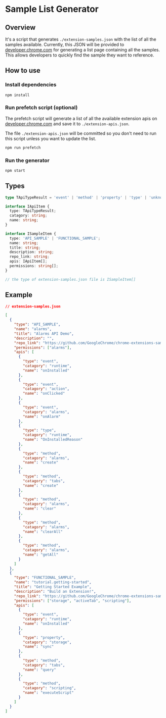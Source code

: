 # Sample List Generator

## Overview

It's a script that generates `./extension-samples.json` with the list of all the samples available. Currently, this JSON will be provided to [developer.chrome.com](https://developer.chrome.com) for generating a list page containing all the samples. This allows developers to quickly find the sample they want to reference.

## How to use

### Install dependencies

```bash
npm install
```

### Run prefetch script (optional)

The prefetch script will generate a list of all the available extension apis on [developer.chrome.com](https://developer.chrome.com/docs/extensions/reference) and save it to `./extension-apis.json`.

The file `./extension-apis.json` will be committed so you don't need to run this script unless you want to update the list.

```bash
npm run prefetch
```

### Run the generator

```bash
npm start
```

## Types

```ts
type TApiTypeResult = 'event' | 'method' | 'property' | 'type' | 'unknown';

interface IApiItem {
  type: TApiTypeResult;
  catagory: string;
  name: string;
}

interface ISampleItem {
  type: 'API_SAMPLE' | 'FUNCTIONAL_SAMPLE';
  name: string;
  title: string;
  description: string;
  repo_link: string;
  apis: IApiItem[];
  permissions: string[];
}

// the type of extension-samples.json file is ISampleItem[]
```

## Example

```json
// extension-samples.json

[
  {
    "type": "API_SAMPLE",
    "name": "alarms",
    "title": "Alarms API Demo",
    "description": "",
    "repo_link": "https://github.com/GoogleChrome/chrome-extensions-samples/tree/main/api-samples/alarms",
    "permissions": ["alarms"],
    "apis": [
      {
        "type": "event",
        "catagory": "runtime",
        "name": "onInstalled"
      },
      {
        "type": "event",
        "catagory": "action",
        "name": "onClicked"
      },
      {
        "type": "event",
        "catagory": "alarms",
        "name": "onAlarm"
      },
      {
        "type": "type",
        "catagory": "runtime",
        "name": "OnInstalledReason"
      },
      {
        "type": "method",
        "catagory": "alarms",
        "name": "create"
      },
      {
        "type": "method",
        "catagory": "tabs",
        "name": "create"
      },
      {
        "type": "method",
        "catagory": "alarms",
        "name": "clear"
      },
      {
        "type": "method",
        "catagory": "alarms",
        "name": "clearAll"
      },
      {
        "type": "method",
        "catagory": "alarms",
        "name": "getAll"
      }
    ]
  },
  {
    "type": "FUNCTIONAL_SAMPLE",
    "name": "tutorial.getting-started",
    "title": "Getting Started Example",
    "description": "Build an Extension!",
    "repo_link": "https://github.com/GoogleChrome/chrome-extensions-samples/tree/main/functional-samples/tutorial.getting-started",
    "permissions": ["storage", "activeTab", "scripting"],
    "apis": [
      {
        "type": "event",
        "catagory": "runtime",
        "name": "onInstalled"
      },
      {
        "type": "property",
        "catagory": "storage",
        "name": "sync"
      },
      {
        "type": "method",
        "catagory": "tabs",
        "name": "query"
      },
      {
        "type": "method",
        "catagory": "scripting",
        "name": "executeScript"
      }
    ]
  }
]
```
